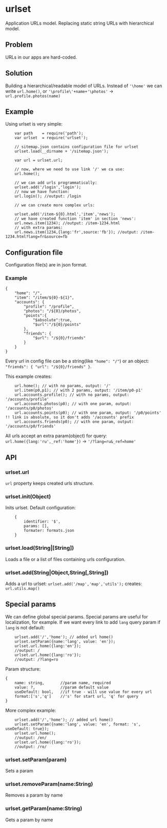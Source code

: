# urlset

Application URLs model. Replacing static string URLs with hierarchical model.

## Problem

URLs in our apps are hard-coded.

## Solution

Building a hierarchical/readable model of URLs.
Instead of `'\home'` we can write `url.home()`, or `'\profile\'+name+'\photos'` -> `url.profile.photos(name)`

## Example

Using urlset is very simple:
```
	var path	= require('path');
	var urlset	= require('urlset');

	// sitemap.json contains configuration file for urlset
	urlset.load(__dirname + '/sitemap.json');

	var url	= urlset.url;

	// now, where we need to use link '/' we ca use:
	url.home();

	// we can add urls programmatically:
	urlset.add('/login','login');
	// now we have function:
	url.login(); //output: /login

	// we can create more complex urls:

	urlset.add('/item-${0}.html','item','news');
	// we have created function 'item' in section 'news':
	url.news.item(1234); //output: /item-1234.html
	// with extra params:
	url.news.item(1234,{lang:'fr',source:'fb'}); //output: /item-1234.html?lang=fr&source=fb

```

## Configuration file

Configuration file(s) are in json format.

### Example
```
{
	"home": "/",
	"item": "/item/${0}-${1}",
	"accounts": {
		"profile": "/profile",
		"photos": "/${0}/photos",
		"points":{
			"$absolute":true,
			"$url":"/${0}/points"
		},
		"friends": {
			"$url": "/${0}/friends"
		}
	}
}
```
Every url in config file can be a string(like `"home": "/"`) or an object: `"friends": { "url": "/${0}/friends" }`.

This example creates:
```
	url.home(); // with no params, output: '/'
	url.item(p0,p1); // with 2 params, output: '/item/p0-p1'
	url.accounts.profile(); // with no params, output: '/accounts/profile'
	url.accounts.photos(p0); // with one param, output: '/accounts/p0/photos'
	url.accounts.points(p0); // with one param, output: '/p0/points' !! link is absolute, so it don't adds '/accounts' prefix
	url.accounts.friends(p0); // with one param, output: '/accounts/p0/friends'
```

All urls accept an extra param(object) for query: `url.home({lang:'ru',_ref:'home'})` -> `'/?lang=ru&_ref=home'`

## API

### urlset.url

`url` property keeps created urls structure.

### urlset.init(Object)
Inits urlset. Default configuration:
```
	{
		identifier: '$',
		params: [],
		formater: formats.json
	}
```

### urlset.load(String|[String])

Loads a file or a list of files containing urls configuration.


### urlset.add(String|Object,String[,String])

Adds a url to urlset: `urlset.add('/map','map','utils');` creates: `url.utils.map()`

## Special params

We can define global special params. Special params are useful for localization, for example.
If we want every link to add `lang` query param if `lang` is not default:
```
	urlset.add('/','home'); // added url home()
	urlset.setParam({name:'lang', value: 'en'});
	urlset.url.home({lang:'en'});
	//output: /
	urlset.url.home({lang:'ro'});
	//output: /?lang=ro
```

Param structure:
```
{
	name: string,		//param name, required
	value: ?,			//param default value
	useDefault: bool,	//if true - will use value for every url
	format:['s','q']	//'s' for start url, 'q' for query
}
```
More complex example:
```
	urlset.add('/','home'); // added url home()
	urlset.setParam({name:'lang', value: 'en', format: 's', useDefault: true});
	urlset.url.home();
	//output: /en/
	urlset.url.home({lang:'ro'});
	//output: /ro/
```

### urlset.setParam(param)

Sets a param

### urlset.removeParam(name:String)

Removes a param by name

### urlset.getParam(name:String)

Gets a param by name